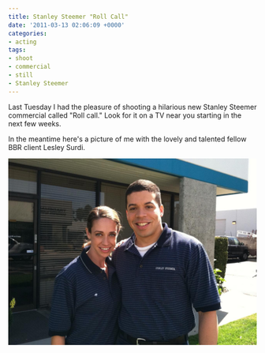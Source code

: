 ```yaml
---
title: Stanley Steemer "Roll Call"
date: '2011-03-13 02:06:09 +0000'
categories:
- acting
tags:
- shoot
- commercial
- still
- Stanley Steemer
---
```


Last Tuesday I had the pleasure of shooting a hilarious new Stanley Steemer
commercial called "Roll call." Look for it on a TV near you starting in the next
few weeks.

In the meantime here's a picture of me with the lovely and talented fellow BBR
client Lesley Surdi.

![Stanley Steemer Employees](images/stanley-steemer-employees.jpg)
